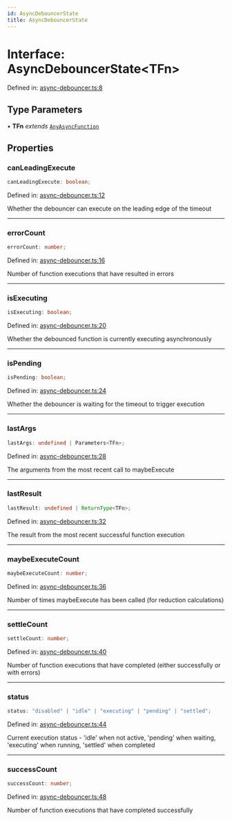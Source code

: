 ```yaml
---
id: AsyncDebouncerState
title: AsyncDebouncerState
---
```


<!-- DO NOT EDIT: this page is autogenerated from the type comments -->

# Interface: AsyncDebouncerState\<TFn\>

Defined in: [async-debouncer.ts:8](https://github.com/TanStack/pacer/blob/main/packages/pacer/src/async-debouncer.ts#L8)

## Type Parameters

• **TFn** *extends* [`AnyAsyncFunction`](../../type-aliases/anyasyncfunction.md)

## Properties

### canLeadingExecute

```ts
canLeadingExecute: boolean;
```

Defined in: [async-debouncer.ts:12](https://github.com/TanStack/pacer/blob/main/packages/pacer/src/async-debouncer.ts#L12)

Whether the debouncer can execute on the leading edge of the timeout

***

### errorCount

```ts
errorCount: number;
```

Defined in: [async-debouncer.ts:16](https://github.com/TanStack/pacer/blob/main/packages/pacer/src/async-debouncer.ts#L16)

Number of function executions that have resulted in errors

***

### isExecuting

```ts
isExecuting: boolean;
```

Defined in: [async-debouncer.ts:20](https://github.com/TanStack/pacer/blob/main/packages/pacer/src/async-debouncer.ts#L20)

Whether the debounced function is currently executing asynchronously

***

### isPending

```ts
isPending: boolean;
```

Defined in: [async-debouncer.ts:24](https://github.com/TanStack/pacer/blob/main/packages/pacer/src/async-debouncer.ts#L24)

Whether the debouncer is waiting for the timeout to trigger execution

***

### lastArgs

```ts
lastArgs: undefined | Parameters<TFn>;
```

Defined in: [async-debouncer.ts:28](https://github.com/TanStack/pacer/blob/main/packages/pacer/src/async-debouncer.ts#L28)

The arguments from the most recent call to maybeExecute

***

### lastResult

```ts
lastResult: undefined | ReturnType<TFn>;
```

Defined in: [async-debouncer.ts:32](https://github.com/TanStack/pacer/blob/main/packages/pacer/src/async-debouncer.ts#L32)

The result from the most recent successful function execution

***

### maybeExecuteCount

```ts
maybeExecuteCount: number;
```

Defined in: [async-debouncer.ts:36](https://github.com/TanStack/pacer/blob/main/packages/pacer/src/async-debouncer.ts#L36)

Number of times maybeExecute has been called (for reduction calculations)

***

### settleCount

```ts
settleCount: number;
```

Defined in: [async-debouncer.ts:40](https://github.com/TanStack/pacer/blob/main/packages/pacer/src/async-debouncer.ts#L40)

Number of function executions that have completed (either successfully or with errors)

***

### status

```ts
status: "disabled" | "idle" | "executing" | "pending" | "settled";
```

Defined in: [async-debouncer.ts:44](https://github.com/TanStack/pacer/blob/main/packages/pacer/src/async-debouncer.ts#L44)

Current execution status - 'idle' when not active, 'pending' when waiting, 'executing' when running, 'settled' when completed

***

### successCount

```ts
successCount: number;
```

Defined in: [async-debouncer.ts:48](https://github.com/TanStack/pacer/blob/main/packages/pacer/src/async-debouncer.ts#L48)

Number of function executions that have completed successfully
